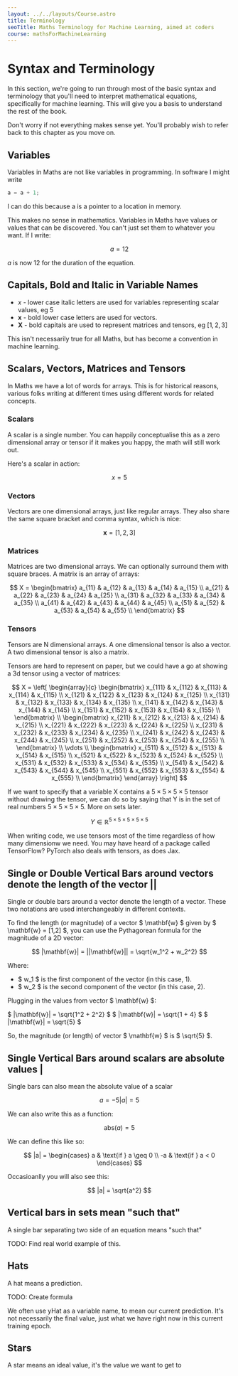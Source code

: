 ```yaml
---
layout: ../../layouts/Course.astro
title: Terminology
seoTitle: Maths Terminology for Machine Learning, aimed at coders
course: mathsForMachineLearning
---
```


# Syntax and Terminology

In this section, we're going to run through most of the basic syntax and terminology that you'll need to interpret mathematical equations, specifically for machine learning. This will give you a basis to understand the rest of the book.

Don't worry if not everything makes sense yet. You'll probably wish to refer back to this chapter as you move on.

## Variables

Variables in Maths are not like variables in programming. In software I might write

```js
a = a + 1;
```

I can do this because a is a pointer to a location in memory.

This makes no sense in mathematics. Variables in Maths have values or values that can be discovered. You can't just set them to whatever you want. If I write:

$$
a = 12
$$

$a$ is now 12 for the duration of the equation.

## Capitals, Bold and Italic in Variable Names

- $x$ - lower case italic letters are used for variables representing scalar values, eg $5$
- $\mathbf{x}$ - bold lower case letters are used for vectors.
- $\mathbf{X}$ - bold capitals are used to represent matrices and tensors, eg $[1,2,3]$

This isn't necessarily true for all Maths, but has become a convention in machine learning.

## Scalars, Vectors, Matrices and Tensors

In Maths we have a lot of words for arrays. This is for historical reasons, various folks writing at different times using different words for related concepts.

### Scalars

A scalar is a single number. You can happily conceptualise this as a zero dimensional array or tensor if it makes you happy, the math will still work out.

Here's a scalar in action:

$$
x = 5
$$

### Vectors

Vectors are one dimensional arrays, just like regular arrays. They also share the same square bracket and comma syntax, which is nice:

$$
\mathbf{x} = [1, 2, 3]
$$

### Matrices

Matrices are two dimensional arrays. We can optionally surround them with square braces. A matrix is an array of arrays:

$$
X = \begin{bmatrix}
a_{11} & a_{12} & a_{13} & a_{14} & a_{15} \\
a_{21} & a_{22} & a_{23} & a_{24} & a_{25} \\
a_{31} & a_{32} & a_{33} & a_{34} & a_{35} \\
a_{41} & a_{42} & a_{43} & a_{44} & a_{45} \\
a_{51} & a_{52} & a_{53} & a_{54} & a_{55} \\
\end{bmatrix}
$$

### Tensors

Tensors are N dimensional arrays. A one dimensional tensor is also a vector. A two dimensional tensor is also a matrix.

Tensors are hard to represent on paper, but we could have a go at showing a 3d tensor using a vector of matrices:

$$
X = \left[ \begin{array}{c}
\begin{bmatrix} x_{111} & x_{112} & x_{113} & x_{114} & x_{115} \\
x_{121} & x_{122} & x_{123} & x_{124} & x_{125} \\
x_{131} & x_{132} & x_{133} & x_{134} & x_{135} \\
x_{141} & x_{142} & x_{143} & x_{144} & x_{145} \\
x_{151} & x_{152} & x_{153} & x_{154} & x_{155} \\
\end{bmatrix} \\
\begin{bmatrix} x_{211} & x_{212} & x_{213} & x_{214} & x_{215} \\
x_{221} & x_{222} & x_{223} & x_{224} & x_{225} \\
x_{231} & x_{232} & x_{233} & x_{234} & x_{235} \\
x_{241} & x_{242} & x_{243} & x_{244} & x_{245} \\
x_{251} & x_{252} & x_{253} & x_{254} & x_{255} \\
\end{bmatrix} \\
\vdots \\
\begin{bmatrix} x_{511} & x_{512} & x_{513} & x_{514} & x_{515} \\
x_{521} & x_{522} & x_{523} & x_{524} & x_{525} \\
x_{531} & x_{532} & x_{533} & x_{534} & x_{535} \\
x_{541} & x_{542} & x_{543} & x_{544} & x_{545} \\
x_{551} & x_{552} & x_{553} & x_{554} & x_{555} \\
\end{bmatrix}
\end{array} \right]
$$

If we want to specify that a variable X contains a $5 \times 5\times 5\times 5$ tensor without drawing the tensor, we can do so by saying that Y is in the set of real numbers $5 \times 5 \times 5 \times 5$. More on sets later.

$$
Y \in \mathbb{ℝ}^{5 \times 5 \times 5 \times 5 \times 5}
$$

When writing code, we use tensors most of the time regardless of how many dimensionw we need. You may have heard of a package called TensorFlow? PyTorch also deals with tensors, as does Jax.

## Single or Double Vertical Bars around vectors denote the length of the vector ||

Single or double bars around a vector denote the length of a vector. These two notations are used interchangeably in different contexts.

To find the length (or magnitude) of a vector $ \mathbf{w} $ given by $ \mathbf{w} = [1,2] $, you can use the Pythagorean formula for the magnitude of a 2D vector:

$$
|\mathbf{w}| = ||\mathbf{w}|| = \sqrt{w_1^2 + w_2^2}
$$

Where:

- $ w_1 $ is the first component of the vector (in this case, 1).
- $ w_2 $ is the second component of the vector (in this case, 2).

Plugging in the values from vector $ \mathbf{w} $:

$ |\mathbf{w}| = \sqrt{1^2 + 2^2} $
$ |\mathbf{w}| = \sqrt{1 + 4} $
$ |\mathbf{w}| = \sqrt{5} $

So, the magnitude (or length) of vector $ \mathbf{w} $ is $ \sqrt{5} $.

## Single Vertical Bars around scalars are absolute values |

Single bars can also mean the absolute value of a scalar

$$
a = -5
|a| = 5
$$

We can also write this as a function:

$$
\text{abs}(a) = 5
$$

We can define this like so:

$$
|a| =
\begin{cases}
a & \text{if } a \geq 0 \\
-a & \text{if } a < 0
\end{cases}
$$

Occasioanlly you will also see this:

$$
|a| = \sqrt{a^2}
$$

## Vertical bars in sets mean "such that"

A single bar separating two side of an equation means "such that"

TODO: Find real world example of this.

## Hats

A hat means a prediction.

TODO: Create formula

We often use yHat as a variable name, to mean our current prediction. It's not necessarily the final value, just what we have right now in this current training epoch.

## Stars

A star means an ideal value, it's the value we want to get to
